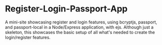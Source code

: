 # Register-Login-Passport-App

A mini-site showcasing register and login features, using bcryptjs, passport, and passport-local in a Node/Express application, with ejs. Although just a skeleton, this showcases the basic setup of all what's needed to create the login/register features.
